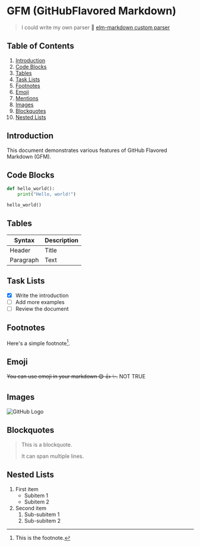 <!-- This is a short description about the contents of this file 🌄-->

# GFM (GitHubFlavored Markdown) 

> I could write my own parser 🤔 [elm-markdown custom parser](https://github.com/dillonkearns/elm-markdown/tree/7.0.1?tab=readme-ov-file#core-features)

## Table of Contents
1. [Introduction](#introduction)
2. [Code Blocks](#code-blocks)
3. [Tables](#tables)
4. [Task Lists](#task-lists)
5. [Footnotes](#footnotes)
6. [Emoji](#emoji)
7. [Mentions](#mentions)
8. [Images](#images)
9. [Blockquotes](#blockquotes)
10. [Nested Lists](#nested-lists)

## Introduction
This document demonstrates various features of GitHub Flavored Markdown (GFM).

## Code Blocks
```python
def hello_world():
    print("Hello, world!")

hello_world()
```

## Tables
| Syntax | Description |
| ----------- | ----------- |
| Header | Title |
| Paragraph | Text |

## Task Lists
- [x] Write the introduction
- [ ] Add more examples
- [ ] Review the document

## Footnotes
Here's a simple footnote[^1].

[^1]: This is the footnote.

## Emoji
~~You can use emoji in your markdown :smile: :+1: :sparkles:.~~ NOT TRUE


## Images
![GitHub Logo](https://github.githubassets.com/images/modules/logos_page/GitHub-Mark.png)

## Blockquotes
> This is a blockquote.
> 
> It can span multiple lines.

## Nested Lists
1. First item
    - Subitem 1
    - Subitem 2
2. Second item
    1. Sub-subitem 1
    2. Sub-subitem 2